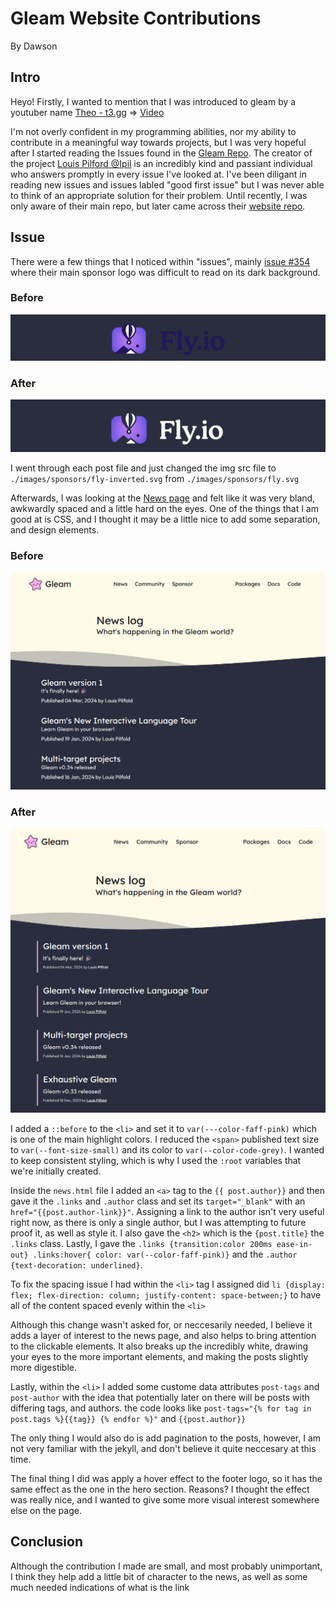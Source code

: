 # Gleam Website Contributions
By Dawson

## Intro
Heyo! Firstly, I wanted to mention that I was introduced to gleam by a youtuber name [Theo - t3.gg](https://www.youtube.com/watch?v=_I-CSgoCgsk) => [Video](https://www.youtube.com/watch?v=_I-CSgoCgsk)

I'm not overly confident in my programming abilities, nor my ability to contribute in a meaningful way towards projects, but I was very hopeful after I started reading the Issues found in the [Gleam Repo](https://github.com/gleam-lang/gleam). The creator of the project [Louis Pilford @Ipil](https://github.com/lpil) is an incredibly kind and passiant individual who answers promptly in every issue I've looked at. I've been diligant in reading new issues and issues labled "good first issue" but I was never able to think of an appropriate solution for their problem. Until recently, I was only aware of their main repo, but later came across their [website repo](https://github.com/gleam-lang/website).

## Issue
There were a few things that I noticed within "issues", mainly [issue #354](https://github.com/gleam-lang/website/issues/354) where their main sponsor logo was difficult to read on its dark background.

### Before
<img src="./contribution-images/fly-before.png"/>

### After
<img src="./contribution-images/fly-after.png"/>

I went through each post file and just changed the img src file to `./images/sponsors/fly-inverted.svg` from `./images/sponsors/fly.svg`

Afterwards, I was looking at the [News page](https://gleam.run/news/) and felt like it was very bland, awkwardly spaced and a little hard on the eyes. One of the things that I am good at is CSS, and I thought it may be a little nice to add some separation, and design elements.

### Before
<img src="./contribution-images/news-page-before.png"/>

### After
<img src="./contribution-images/news-page-after.png"/>

I added a `::before` to the `<li>` and set it to `var(---color-faff-pink)` which is one of the main highlight colors. I reduced the `<span>` published text size to `var(--font-size-small)` and its color to `var(--color-code-grey)`. I wanted to keep consistent styling, which is why I used the `:root` variables that we're initially created. 

Inside the `news.html` file I added an `<a>` tag to the `{{ post.author}}` and then gave it the `.links` and `.author` class and set its `target="_blank"` with an `href="{{post.author-link}}"`. Assigning a link to the author isn't very useful right now, as there is only a single author, but I was attempting to future proof it, as well as style it. I also gave the `<h2>` which is the `{post.title}` the `.links` class. Lastly, I gave the `.links {transition:color 200ms ease-in-out} .links:hover{ color: var(--color-faff-pink)}` and the `.author {text-decoration: underlined}`.

To fix the spacing issue I had within the `<li>` tag I assigned did `li {display: flex; flex-direction: column; justify-content: space-between;}` to have all of the content spaced evenly within the `<li>`

Although this change wasn't asked for, or neccesarily needed, I believe it adds a layer of interest to the news page, and also helps to bring attention to the clickable elements. It also breaks up the incredibly white, drawing your eyes to the more important elements, and making the posts slightly more digestible.

Lastly, within the `<li>` I added some custome data attributes `post-tags` and `post-author` with the idea that potentially later on there will be posts with differing tags, and authors. the code looks like `post-tags="{% for tag in post.tags %}{{tag}} {% endfor %}"` and `{{post.author}}`

The only thing I would also do is add pagination to the posts, however, I am not very familiar with the jekyll, and don't believe it quite neccesary at this time.

The final thing I did was apply a hover effect to the footer logo, so it has the same effect as the one in the hero section. Reasons? I thought the effect was really nice, and I wanted to give some more visual interest somewhere else on the page.

## Conclusion
Although the contribution I made are small, and most probably unimportant, I think they help add a little bit of character to the news, as well as some much needed indications of what is the link